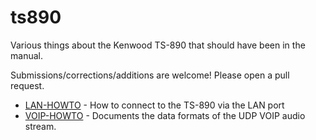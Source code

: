 # ts890

Various things about the Kenwood TS-890 that should have been in the manual. 

Submissions/corrections/additions are welcome! Please open a pull request.

* [LAN-HOWTO](LAN-HOWTO.md) - How to connect to the TS-890 via the LAN port
* [VOIP-HOWTO](VOIP-HOWTO.md) - Documents the data formats of the UDP VOIP audio stream.

